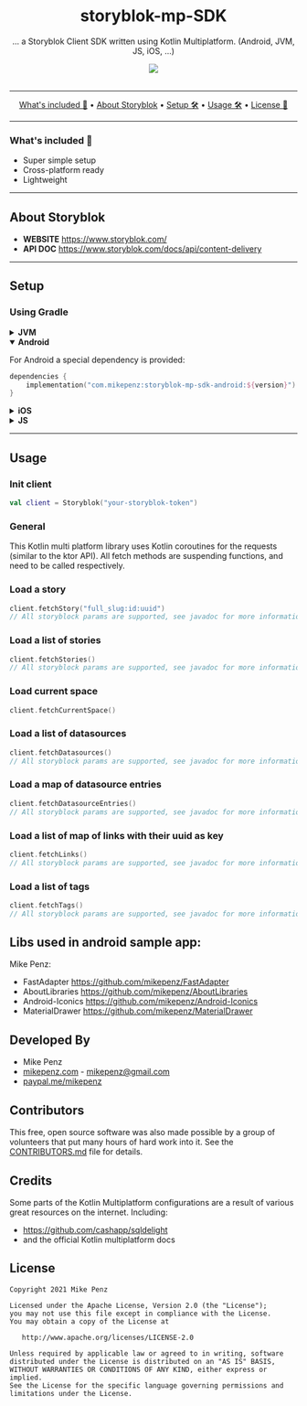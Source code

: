 <h1 align="center">
  storyblok-mp-SDK
</h1>

<p align="center">
    ... a Storyblok Client SDK written using Kotlin Multiplatform. (Android, JVM, JS, iOS, ...)
</p>

<div align="center">
  <a href="https://github.com/mikepenz/storyblok-mp-SDK/actions">
		<img src="https://github.com/mikepenz/storyblok-mp-SDK/workflows/CI/badge.svg"/>
	</a>
</div>
<br />

-------

<p align="center">
    <a href="#whats-included-">What's included 🚀</a> &bull;
    <a href="#about-storyblok">About Storyblok</a> &bull;
    <a href="#setup">Setup 🛠️</a> &bull;
    <a href="#usage">Usage 🛠️</a> &bull;
    <a href="#license">License 📓</a>
</p>

-------

### What's included 🚀

- Super simple setup
- Cross-platform ready
- Lightweight

-------

## About Storyblok
- **WEBSITE** https://www.storyblok.com/
- **API DOC** https://www.storyblok.com/docs/api/content-delivery

-------

## Setup
### Using Gradle

<details><summary><b>JVM</b></summary>
<p>

To use the storyblok SDK on JVM, you have to include:
```kotlin
dependencies {
    implementation("com.mikepenz:storyblok-mp-sdk-jvm:${version}")
}
```

</p>
</details>

<details open><summary><b>Android</b></summary>
<p>

For Android a special dependency is provided:
```kotlin
dependencies {
    implementation("com.mikepenz:storyblok-mp-sdk-android:${version}")
}
```

</p>
</details>

<details><summary><b>iOS</b></summary>
<p>

For iOS you will have to use the Kotlin Native [support](https://github.com/JetBrains/kotlin-native) and use the following dependency:
```kotlin
dependencies {
    implementation("com.mikepenz:storyblok-mp-sdk-ios:${version}")
}
```

</p>
</details>

<details><summary><b>JS</b></summary>
<p>

For JS (node-js) applications you will have to use the Kotlin JS [support](https://kotlinlang.org/docs/tutorials/javascript/kotlin-to-javascript/kotlin-to-javascript.html) and the following dependency:

```kotlin
dependencies {
    implementation("com.mikepenz:storyblok-mp-sdk-js:${version}")
}
```

</p>
</details>

-------

## Usage
### Init client

```kotlin
val client = Storyblok("your-storyblok-token")
```

### General

This Kotlin multi platform library uses Kotlin coroutines for the requests (similar to the ktor API).
All fetch methods are suspending functions, and need to be called respectively.

### Load a story
```kotlin
client.fetchStory("full_slug:id:uuid")
// All storyblock params are supported, see javadoc for more information
```

### Load a list of stories
```kotlin
client.fetchStories()
// All storyblock params are supported, see javadoc for more information
```

### Load current space
```kotlin
client.fetchCurrentSpace()
```

### Load a list of datasources
```kotlin
client.fetchDatasources()
// All storyblock params are supported, see javadoc for more information
```

### Load a map of datasource entries
```kotlin
client.fetchDatasourceEntries()
// All storyblock params are supported, see javadoc for more information
```

### Load a list of map of links with their uuid as key
```kotlin
client.fetchLinks()
// All storyblock params are supported, see javadoc for more information
```

### Load a list of tags
```kotlin
client.fetchTags()
// All storyblock params are supported, see javadoc for more information
```

## Libs used in android sample app:
Mike Penz:
- FastAdapter https://github.com/mikepenz/FastAdapter
- AboutLibraries https://github.com/mikepenz/AboutLibraries
- Android-Iconics https://github.com/mikepenz/Android-Iconics
- MaterialDrawer https://github.com/mikepenz/MaterialDrawer

## Developed By

* Mike Penz
 * [mikepenz.com](http://mikepenz.com) - <mikepenz@gmail.com>
 * [paypal.me/mikepenz](http://paypal.me/mikepenz)

## Contributors

This free, open source software was also made possible by a group of volunteers that put many hours of hard work into it. See the [CONTRIBUTORS.md](CONTRIBUTORS.md) file for details.

## Credits

Some parts of the Kotlin Multiplatform configurations are a result of various great resources on the internet. Including:
- https://github.com/cashapp/sqldelight
- and the official Kotlin multiplatform docs

## License

    Copyright 2021 Mike Penz

    Licensed under the Apache License, Version 2.0 (the "License");
    you may not use this file except in compliance with the License.
    You may obtain a copy of the License at

       http://www.apache.org/licenses/LICENSE-2.0

    Unless required by applicable law or agreed to in writing, software
    distributed under the License is distributed on an "AS IS" BASIS,
    WITHOUT WARRANTIES OR CONDITIONS OF ANY KIND, either express or implied.
    See the License for the specific language governing permissions and
    limitations under the License.
